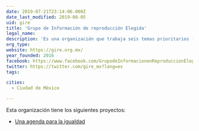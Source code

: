 ```yaml
---
date: 2019-07-21T23:14:06.000Z
date_last_modified: 2019-08-05
uid: gire
title: 'Grupo de Información de reproducción Elegida'
legal_name: 
description: 'Es una organización que trabaja seis temas prioritarios (anticoncepción, aborto, violencia obstétrica, muerte materna, reproducción asistida y la conciliación de la vida laboral con la personal) desde una perspectiva feminista y de derechos humanos.'
org_type: 
website: https://gire.org.mx/
year_founded: 2016
facebook: https://www.facebook.com/GrupodeInformacionenReproduccionElegida
twitter: https://twitter.com/gire_mx?lang=es
tags:

cities: 
  - Ciudad de México

---
```


Esta organización tiene los siguientes proyectos:

- [Una agenda para la igualdad](/proyectos/somos51)
